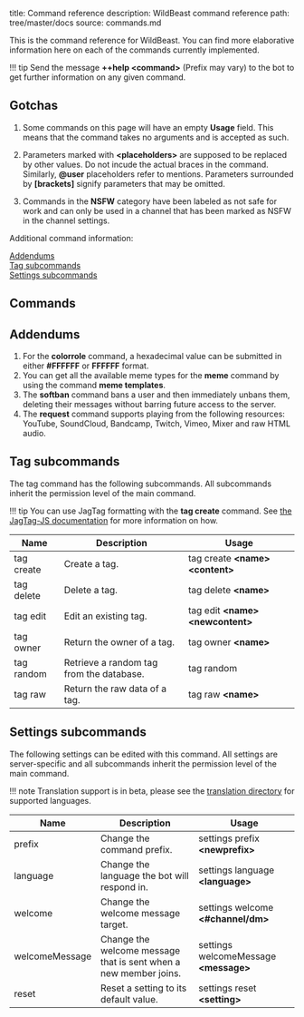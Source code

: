 title: Command reference
description: WildBeast command reference
path: tree/master/docs
source: commands.md

This is the command reference for WildBeast. You can find more elaborative information here on each of the commands currently implemented.

!!! tip
    Send the message **++help <command\>** (Prefix may vary) to the bot to get further information on any given command.

## Gotchas

1. Some commands on this page will have an empty **Usage** field. This means that the command takes no arguments and is accepted as such.

2. Parameters marked with **<placeholders\>** are supposed to be replaced by other values. Do not incude the actual braces in the command. Similarly, **@user** placeholders refer to mentions. Parameters surrounded by **[brackets]** signify parameters that may be omitted.

3. Commands in the **NSFW** category have been labeled as not safe for work and can only be used in a channel that has been marked as NSFW in the channel settings.

Additional command information:

[Addendums](#addendums)<br>
[Tag subcommands](#tag-subcommands)<br>
[Settings subcommands](#settings-subcommands)<br>

## Commands

<div id="commands-table"></div>

## Addendums

1. For the **colorrole** command, a hexadecimal value can be submitted in either **#FFFFFF** or **FFFFFF** format.
2. You can get all the available meme types for the **meme** command by using the command **meme templates**.
3. The **softban** command bans a user and then immediately unbans them, deleting their messages without barring future access to the server.
4. The **request** command supports playing from the following resources: YouTube, SoundCloud, Bandcamp, Twitch, Vimeo, Mixer and raw HTML audio.

## Tag subcommands

The tag command has the following subcommands. All subcommands inherit the permission level of the main command.

!!! tip
    You can use JagTag formatting with the **tag create** command. See [the JagTag-JS documentation](https://thesharks.github.io/JagTag-JS/users/intro) for more information on how.

| Name | Description | Usage |
| ---- | ----------- | ----- |
| tag create | Create a tag. | tag create **<name\>** **<content\>** |
| tag delete | Delete a tag. | tag delete **<name\>** |
| tag edit | Edit an existing tag. | tag edit **<name\>** **<newcontent\>** |
| tag owner | Return the owner of a tag. | tag owner **<name\>** |
| tag random | Retrieve a random tag from the database. | tag random |
| tag raw | Return the raw data of a tag. | tag raw **<name\>** |

## Settings subcommands

The following settings can be edited with this command. All settings are server-specific and all subcommands inherit the permission level of the main command.

!!! note
    Translation support is in beta, please see the [translation directory](https://github.com/TheSharks/WildBeast/tree/master/src/languages) for supported languages.

| Name | Description | Usage |
| ---- | ----------- | ----- |
| prefix | Change the command prefix. | settings prefix **<newprefix\>** |
| language | Change the language the bot will respond in. | settings language **<language\>** |
| welcome | Change the welcome message target. | settings welcome **<#channel/dm\>** |
| welcomeMessage | Change the welcome message that is sent when a new member joins. | settings welcomeMessage **<message\>** |
| reset | Reset a setting to its default value. | settings reset **<setting\>** |

